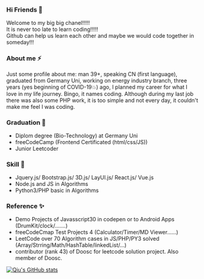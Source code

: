 ### Hi Friends 👋
Welcome to my big big chanel!!!!! <br>
It is never too late to learn coding!!!!!<br>
Github can help us learn each other and maybe we would code together in someday!!! 

### About me ⚡
Just some profile about me: man 39+, speaking CN (first language), graduated from Germany Uni, working on energy industry branch, three years (yes beginning of COVID-19💥) ago, I planned my career for what I love in my life journey. Bingo, it names coding. Although during my last job there was also some PHP work, it is too simple and not every day, it couldn't make me feel I was coding. 

### Graduation 🌱
- Diplom degree (Bio-Technology) at Germany Uni
- freeCodeCamp (Frontend Certificated (html/css/JS))
- Junior Leetcoder

### Skill 🔭
- Jquery.js/ Bootstrap.js/ 3D.js/ LayUI.js/ React.js/ Vue.js
- Node.js and JS in Algorithms
- Python3/PHP basic in Algorithms 
<!--
- Python in basic
- Java in Basic
-->

### Reference ✨
- Demo Projects of Javasscript30 in codepen or to Android Apps (DrumKit/clock/.......)
- freeCodeCmap Test Projects 4 (Calculator/Timer/MD Viewer......)
- LeetCode over 70 Algorithm cases in JS/PHP/PY3 solved (Array/Strring/Math/HashTable/linkedList/...)
- contributor (rank 43) of Doosc for leetcode solution project. Also member of Doosc.

[![Qiu's GitHub stats](https://github-readme-stats.vercel.app/api?username=Qiu-IT)](https://github.com/anuraghazra/github-readme-stats) 

<!--
![Qiu's Most used languages](https://github-readme-stats.vercel.app/api/top-langs?username=Qiu-IT&show_icons=true&count_private=true&theme=gotham)


**Qiu-IT/Qiu-IT** is a ✨ _special_ ✨ repository because its `README.md` (this file) appears on your GitHub profile.

Here are some ideas to get you started:

- 🔭 I’m currently working on Front-end ...
- 🌱 I’m currently learning React JS and Python...
- 👯 I’m looking to collaborate on ...
- 🤔 I’m looking for help with ...
- 💬 Ask me about ...
- 📫 How to reach me: ...
- 😄 Pronouns: ...
- ⚡ Fun fact: ...
-->
